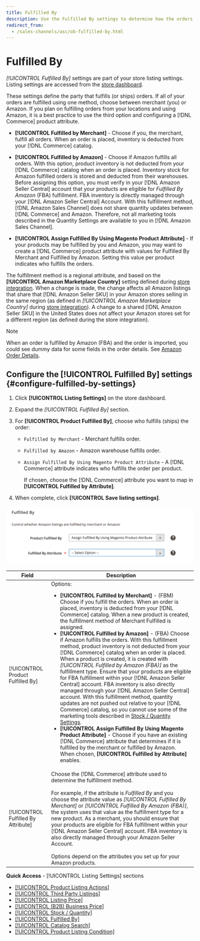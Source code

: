```yaml
---
title: Fulfilled By
description: Use the Fulfilled By settings to determine how the orders from Amazon listings are fulfilled (shipped).
redirect_from:
  - /sales-channels/asc/ob-fulfilled-by.html
---
```


# Fulfilled By

_[!UICONTROL Fulfilled By]_ settings are part of your store listing settings. Listing settings are accessed from the [store dashboard](./amazon-store-dashboard.md).

These settings define the party that fulfills (or ships) orders. If all of your orders are fulfilled using one method, choose between merchant (you) or Amazon. If you plan on fulfilling orders from your locations and using Amazon, it is a best practice to use the third option and configuring a [!DNL Commerce] product attribute.

- **[!UICONTROL Fulfilled by Merchant]** - Choose if you, the merchant, fulfill all orders. When an order is placed, inventory is deducted from your [!DNL Commerce] catalog.

- **[!UICONTROL Fulfilled by Amazon]** - Choose if Amazon fulfills all orders. With this option, product inventory is not deducted from your [!DNL Commerce] catalog when an order is placed. Inventory stock for Amazon fulfilled orders is stored and deducted from their warehouses. Before assigning this option, you must verify in your [!DNL Amazon Seller Central] account that your products are eligible for _Fulfilled By Amazon_ (FBA) fulfillment. FBA inventory is directly managed through your [!DNL Amazon Seller Central] Account. With this fulfillment method, [!DNL Amazon Sales Channel] does not share quantity updates between [!DNL Commerce] and Amazon. Therefore, not all marketing tools described in the Quantity Settings are available to you in [!DNL Amazon Sales Channel].

- **[!UICONTROL Assign Fulfilled By Using Magento Product Attribute]** - If your products may be fulfilled by you and Amazon, you may want to create a [!DNL Commerce] product attribute with values for Fulfilled By Merchant and Fulfilled by Amazon. Setting this value per product indicates who fulfills the orders.

The fulfillment method is a regional attribute, and based on the **[!UICONTROL Amazon Marketplace Country]** setting defined during [store integration](./store-integration.md). When a change is made, the change affects all Amazon listings that share that [!DNL Amazon Seller SKU] in your Amazon stores selling in the same region (as defined in _[!UICONTROL Amazon Marketplace Country]_ during [store integration](./store-integration.md)). A change to a shared [!DNL Amazon Seller SKU] in the United States does not affect your Amazon stores set for a different region (as defined during the store integration).

>[!NOTE]
>
>When an order is fulfilled by Amazon (FBA) and the order is imported, you could see dummy data for some fields in the order details. See [Amazon Order Details](./amazon-order-details.md).

## Configure the [!UICONTROL Fulfilled By] settings {#configure-fulfilled-by-settings}

1. Click **[!UICONTROL Listing Settings]** on the store dashboard.

1. Expand the _[!UICONTROL Fulfilled By]_ section.

1. For **[!UICONTROL Product Fulfilled By]**, choose who fulfills (ships) the order:

   - `Fulfilled by Merchant` - Merchant fulfills order.

   - `Fulfilled by Amazon` - Amazon warehouse fulfills order.

   - `Assign Fulfilled By Using Magento Product Attribute` - A [!DNL Commerce] attribute indicates who fulfills the order per product.

      If chosen, choose the [!DNL Commerce] attribute you want to map in **[!UICONTROL Fulfilled by Attribute]**.

1. When complete, click **[!UICONTROL Save listing settings]**.

![Fulfilled By settings](assets/amazon-fulfilled-by.png)

|Field|Description|
|--- |--- |
|[!UICONTROL Product Fulfilled By]|Options:<ul><li>**[!UICONTROL Fulfilled by Merchant]** - (FBM) Choose if you fulfill the orders. When an order is placed, inventory is deducted from your [!DNL Commerce] catalog. When a new product is created, the fulfillment method of Merchant Fulfilled is assigned.</li><li>**[!UICONTROL Fulfilled by Amazon]** - (FBA) Choose if Amazon fulfills the orders. With this fulfillment method, product inventory is not deducted from your [!DNL Commerce] catalog when an order is placed. When a product is created, it is created with _[!UICONTROL Fulfilled by Amazon (FBA)]_ as the fulfillment type. Ensure that your products are eligible for FBA fulfillment within your [!DNL Amazon Seller Central] account. FBA inventory is also directly managed through your [!DNL Amazon Seller Central] account. With this fulfillment method, quantity updates are not pushed out relative to your [!DNL Commerce] catalog, so you cannot use some of the marketing tools described in [Stock / Quantity Settings](./stock-quantity.md).</li><li>**[!UICONTROL Assign Fulfilled By Using Magento Product Attribute]** - Choose if you have an existing [!DNL Commerce] attribute that determines if it is fulfilled by the merchant or fulfilled by Amazon. When chosen, **[!UICONTROL Fulfilled by Attribute]** enables.</li></ul> |
|[!UICONTROL Fulfilled By Attribute]|Choose the [!DNL Commerce] attribute used to determine the fulfillment method.<br><br>For example, if the attribute is _Fulfilled By_ and you choose the attribute value as _[!UICONTROL Fulfilled By Merchant]_ or _[!UICONTROL Fulfilled By Amazon (FBA)]_, the system uses that value as the fulfillment type for a new product. As a merchant, you should ensure that your products are eligible for FBA fulfillment within your [!DNL Amazon Seller Central] account. FBA inventory is also directly managed through your Amazon Seller Account.<br><br>Options depend on the attributes you set up for your Amazon products. |

**Quick Access** - [!UICONTROL Listing Settings] sections

- [[!UICONTROL Product Listing Actions]](./product-listing-actions.md)
- [[!UICONTROL Third Party Listings]](./third-party-listing-settings.md)
- [[!UICONTROL Listing Price]](./listing-price.md)
- [[!UICONTROL (B2B) Business Price]](./business-pricing.md)
- [[!UICONTROL Stock / Quantity]](./stock-quantity.md)
- [[!UICONTROL Fulfilled By]](./fulfilled-by.md)
- [[!UICONTROL Catalog Search]](./catalog-search.md)
- [[!UICONTROL Product Listing Condition]](./product-listing-condition.md)
